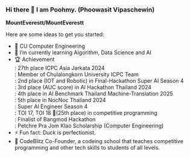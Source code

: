 ### Hi there 👋 I am Poohmy. (Phoowasit Vipaschewin) 

**MountEverestt/MountEverestt**

Here are some ideas to get you started:
- 🏫 CU Computer Engineering 
- 💪 I’m currently learning Algorithm, Data Science and AI 
- 🏆 Achievement
   <br> : 27th place ICPC Asia Jarkata 2024
   <br> : Member of Chulalongkorn University ICPC Team
   <br> : 2nd place (IOT and Robotic) in Final-Hackathon Super AI Season 4
   <br> : 3rd place (AUC score) in AI Hackathon Thailand 2024
   <br> : 4th place in AI Benchmark Thailand Machine-Translation 2025
   <br> : 5th place in NocNoc Thailand 2024
   <br> : Super AI Engineer Season 4
   <br> : TOI 17, TOI 18 🥉(25th place) in competitive programming
   <br> : Finalist of Bangmod Hackathon
   <br> : Petchre Pra Jom Klao Scholarship (Computer Engineering) 
- ⚡ Fun fact: Duck is perfectionist.
- 🏢 CodeBlitz Co-Founder, a codeing school that teaches competitive programming and other tech skills to students of all levels.
